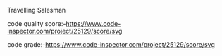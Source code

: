 Travelling Salesman

code quality score:-https://www.code-inspector.com/project/25129/score/svg

code grade:-https://www.code-inspector.com/project/25129/score/svg

